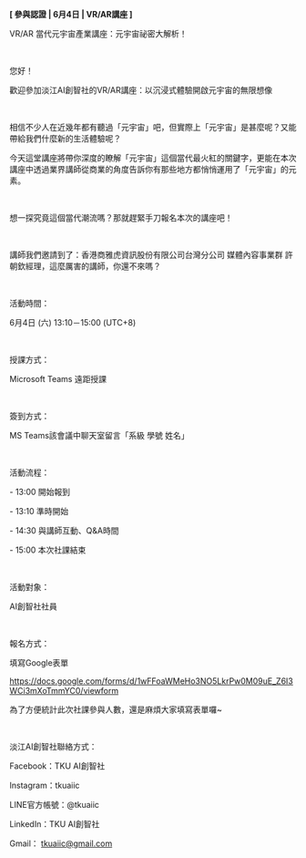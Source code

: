 **[ 參與認證 | 6月4日 | VR/AR講座 ]**

VR/AR 當代元宇宙產業講座：元宇宙祕密大解析！

&nbsp;

您好！

歡迎參加淡江AI創智社的VR/AR講座：以沉浸式體驗開啟元宇宙的無限想像

&nbsp;

相信不少人在近幾年都有聽過「元宇宙」吧，但實際上「元宇宙」是甚麼呢？又能帶給我們什麼新的生活體驗呢？

今天這堂講座將帶你深度的瞭解「元宇宙」這個當代最火紅的關鍵字，更能在本次講座中透過業界講師從商業的角度告訴你有那些地方都悄悄運用了「元宇宙」的元素。

&nbsp;

想一探究竟這個當代潮流嗎？那就趕緊手刀報名本次的講座吧！

&nbsp;

講師我們邀請到了：香港商雅虎資訊股份有限公司台灣分公司 媒體內容事業群 許朝欽經理，這麼厲害的講師，你還不來嗎？

&nbsp;

活動時間：

6月4日 (六) 13:10－15:00 (UTC+8)

&nbsp;

授課方式：

Microsoft Teams 遠距授課

&nbsp;

簽到方式：

MS Teams該會議中聊天室留言「系級 學號 姓名」

&nbsp;

活動流程：

\- 13:00 開始報到

\- 13:10 準時開始

\- 14:30 與講師互動、Q&A時間

\- 15:00 本次社課結束

&nbsp;

活動對象：

AI創智社社員

&nbsp;

報名方式：

填寫Google表單

https://docs.google.com/forms/d/1wFFoaWMeHo3NO5LkrPw0M09uE_Z6I3WCi3mXoTmmYC0/viewform

為了方便統計此次社課參與人數，還是麻煩大家填寫表單囉~

&nbsp;

淡江AI創智社聯絡方式：

Facebook：TKU AI創智社

Instagram：tkuaiic

LINE官方帳號：@tkuaiic

LinkedIn：TKU AI創智社

Gmail： tkuaiic@gmail.com
